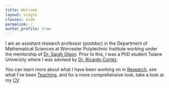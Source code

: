 ```yaml
---
title: Welcome
layout: single
classes: wide
permalink: /
author_profile: true
---
```

I am an assistant research professor (postdoc) in the Department of Mathematical Sciences at Worcester Polytechnic Institute working under the mentorship of [Dr. Sarah Olson](https://sdolson6.wixsite.com/mysite). Prior to this, I was a PhD student Tulane University where I was advised by [Dr. Ricardo Cortez](https://sse.tulane.edu/math/faculty/cortez).  

You can learn more about what I have been working on in [Research](/research/), see what I've been [Teaching](/teaching/), and for a more comprehensive look, take a look at my [CV](/CV/).
